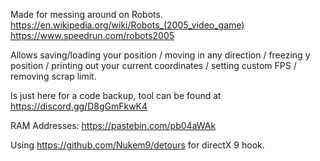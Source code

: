 Made for messing around on Robots. 
https://en.wikipedia.org/wiki/Robots_(2005_video_game)
https://www.speedrun.com/robots2005

Allows saving/loading your position / moving in any direction / freezing y position / printing out your current coordinates / setting custom FPS / removing scrap limit. 

Is just here for a code backup, tool can be found at https://discord.gg/D8gGmFkwK4

RAM Addresses: https://pastebin.com/pb04aWAk

Using https://github.com/Nukem9/detours for directX 9 hook.
